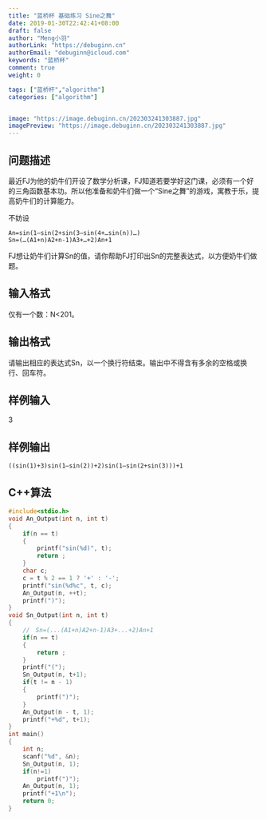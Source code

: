```yaml
---
title: "蓝桥杯 基础练习 Sine之舞"
date: 2019-01-30T22:42:41+08:00
draft: false
author: "Meng小羽"
authorLink: "https://debuginn.cn"
authorEmail: "debuginn@icloud.com"
keywords: "蓝桥杯"
comment: true
weight: 0

tags: ["蓝桥杯","algorithm"]
categories: ["algorithm"]


image: "https://image.debuginn.cn/202303241303887.jpg"
imagePreview: "https://image.debuginn.cn/202303241303887.jpg"
---
```


## 问题描述

最近FJ为他的奶牛们开设了数学分析课，FJ知道若要学好这门课，必须有一个好的三角函数基本功。所以他准备和奶牛们做一个“Sine之舞”的游戏，寓教于乐，提高奶牛们的计算能力。

不妨设

```shell
An=sin(1–sin(2+sin(3–sin(4+…sin(n))…)
Sn=(…(A1+n)A2+n-1)A3+…+2)An+1
```
FJ想让奶牛们计算Sn的值，请你帮助FJ打印出Sn的完整表达式，以方便奶牛们做题。

## 输入格式

仅有一个数：N<201。

## 输出格式

请输出相应的表达式Sn，以一个换行符结束。输出中不得含有多余的空格或换行、回车符。

## 样例输入

3

## 样例输出

`((sin(1)+3)sin(1–sin(2))+2)sin(1–sin(2+sin(3)))+1`

## C++算法

```c
#include<stdio.h>
void An_Output(int n, int t)
{
	if(n == t)
	{
		printf("sin(%d)", t);
		return ;
	}
	char c;
	c = t % 2 == 1 ? '+' : '-';
	printf("sin(%d%c", t, c);
	An_Output(n, ++t);
	printf(")");
}
void Sn_Output(int n, int t)
{
	//　Sn=(...(A1+n)A2+n-1)A3+...+2)An+1
	if(n == t)
	{
		return ;
	}
	printf("(");
	Sn_Output(n, t+1);
	if(t != n - 1)
	{	
		printf(")");
	}
	An_Output(n - t, 1);
	printf("+%d", t+1);
}
int main()
{
	int n;
	scanf("%d", &n);
	Sn_Output(n, 1);
	if(n!=1)
		printf(")");
	An_Output(n, 1);
	printf("+1\n");
	return 0;
}
```
